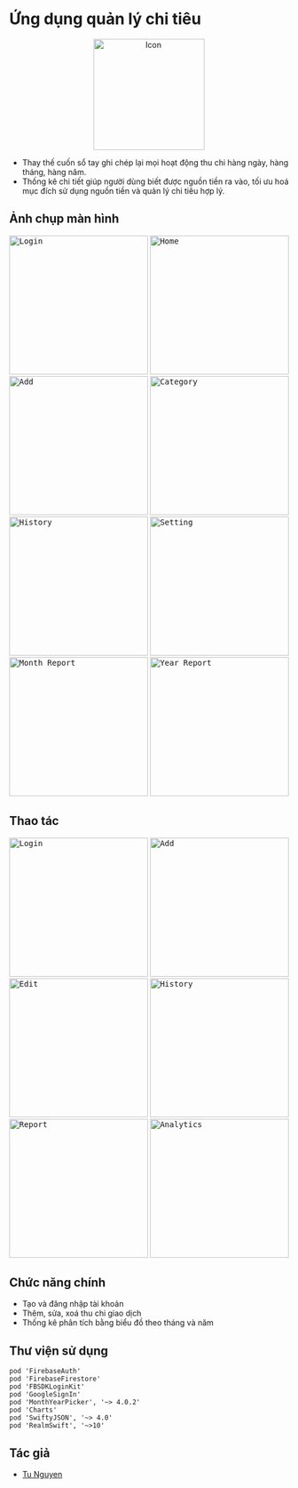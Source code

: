 #  Ứng dụng quản lý chi tiêu
<p align="center">
<img src="MoneyManagementApp/Resource/Image/icon.png" alt="Icon" width="200"/>
</p>

- Thay thế cuốn sổ tay ghi chép lại mọi hoạt động thu chi hàng ngày, hàng tháng, hàng năm.
- Thống kê chi tiết giúp người dùng biết được nguồn tiền ra vào, tối ưu hoá mục đích sử dụng nguồn tiền và quản lý chi tiêu hợp lý.

## Ảnh chụp màn hình

<kbd><img src="MoneyManagementApp/Resource/Image/login.png" alt="Login" width="250"/></kbd> <kbd><img src="MoneyManagementApp/Resource/Image/home.png" alt="Home" width="250"/></kbd> <kbd><img src="MoneyManagementApp/Resource/Image/add.png" alt="Add" width="250"/></kbd> <kbd><img src="MoneyManagementApp/Resource/Image/category.png" alt="Category" width="250"/></kbd> <kbd><img src="MoneyManagementApp/Resource/Image/history.png" alt="History" width="250"/></kbd> <kbd><img src="MoneyManagementApp/Resource/Image/setting.png" alt="Setting" width="250"/></kbd> <kbd><img src="MoneyManagementApp/Resource/Image/month.png" alt="Month Report" width="250"/></kbd> <kbd><img src="MoneyManagementApp/Resource/Image/year.png" alt="Year Report" width="250"/></kbd> 

## Thao tác

<kbd><img src="MoneyManagementApp/Resource/Gif/login.gif" alt="Login" width="250"/></kbd> <kbd><img src="MoneyManagementApp/Resource/Gif/add.gif" alt="Add" width="250"/></kbd> <kbd><img src="MoneyManagementApp/Resource/Gif/edit.gif" alt="Edit" width="250"/></kbd> <kbd><img src="MoneyManagementApp/Resource/Gif/history.gif" alt="History" width="250"/></kbd> <kbd><img src="MoneyManagementApp/Resource/Gif/report.gif" alt="Report" width="250"/></kbd> <kbd><img src="MoneyManagementApp/Resource/Gif/analytics.gif" alt="Analytics" width="250"/></kbd>

## Chức năng chính
- Tạo và đăng nhập tài khoản
- Thêm, sửa, xoá thu chi giao dịch
- Thống kê phân tích bằng biểu đồ theo tháng và năm

## Thư viện sử dụng
    pod 'FirebaseAuth'
    pod 'FirebaseFirestore'
    pod 'FBSDKLoginKit'
    pod 'GoogleSignIn'
    pod 'MonthYearPicker', '~> 4.0.2'
    pod 'Charts'
    pod 'SwiftyJSON', '~> 4.0'
    pod 'RealmSwift', '~>10'
    
## Tác giả
- [Tu Nguyen](https://www.facebook.com/tuna194/)

